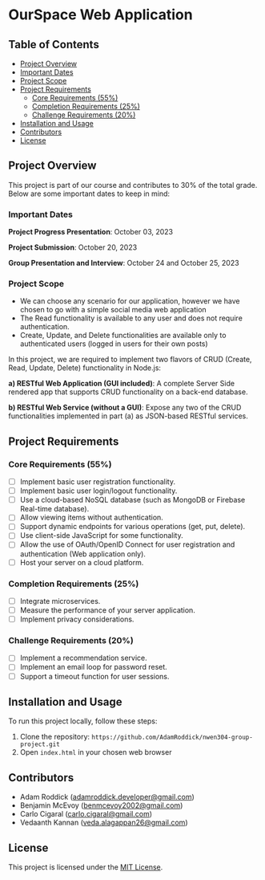 # OurSpace Web Application

## Table of Contents

- [Project Overview](#project-overview)
- [Important Dates](#important-dates)
- [Project Scope](#project-scope)
- [Project Requirements](#project-requirements)
  - [Core Requirements (55%)](#core-requirements-55)
  - [Completion Requirements (25%)](#completion-requirements-25)
  - [Challenge Requirements (20%)](#challenge-requirements-20)
- [Installation and Usage](#installation-and-usage)
- [Contributors](#contributors)
- [License](#license)

## Project Overview

This project is part of our course and contributes to 30% of the total grade. Below are some important dates to keep in mind:

### Important Dates

**Project Progress Presentation**: October 03, 2023

**Project Submission**: October 20, 2023

**Group Presentation and Interview**: October 24 and October 25, 2023

### Project Scope

- We can choose any scenario for our application, however we have chosen to go with a simple social media web application
- The Read functionality is available to any user and does not require authentication.
- Create, Update, and Delete functionalities are available only to authenticated users (logged in users for their own posts)

In this project, we are required to implement two flavors of CRUD (Create, Read, Update, Delete) functionality in Node.js:

**a) RESTful Web Application (GUI included)**: A complete Server Side rendered app that supports CRUD functionality on a back-end database.

**b) RESTful Web Service (without a GUI)**: Expose any two of the CRUD functionalities implemented in part (a) as JSON-based RESTful services.

## Project Requirements

### Core Requirements (55%)

- [ ] Implement basic user registration functionality.
- [ ] Implement basic user login/logout functionality.
- [ ] Use a cloud-based NoSQL database (such as MongoDB or Firebase Real-time database).
- [ ] Allow viewing items without authentication.
- [ ] Support dynamic endpoints for various operations (get, put, delete).
- [ ] Use client-side JavaScript for some functionality.
- [ ] Allow the use of OAuth/OpenID Connect for user registration and authentication (Web application only).
- [ ] Host your server on a cloud platform.

### Completion Requirements (25%)

- [ ] Integrate microservices.
- [ ] Measure the performance of your server application.
- [ ] Implement privacy considerations.

### Challenge Requirements (20%)

- [ ] Implement a recommendation service.
- [ ] Implement an email loop for password reset.
- [ ] Support a timeout function for user sessions.

## Installation and Usage

To run this project locally, follow these steps:

1. Clone the repository: `https://github.com/AdamRoddick/nwen304-group-project.git`
2. Open `index.html` in your chosen web browser

## Contributors

- Adam Roddick (adamroddick.developer@gmail.com)
- Benjamin McEvoy (benmcevoy2002@gmail.com)
- Carlo Cigaral (carlo.cigaral@gmail.com)
- Vedaanth Kannan (veda.alagappan26@gmail.com)

## License

This project is licensed under the [MIT License](LICENSE.md).
